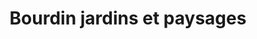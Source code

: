 ---
title: "Bourdin jardins et paysages"
url: /checy/bourdin-jardins-et-paysages/
shop: centre de jardinage
---
